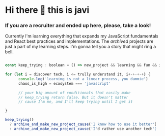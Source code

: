 # Hi there 👋 this is javi
### If you are a recruiter and ended up here, please, take a look!

Currently I'm learning everything that expands my JavaScript fundamentals and React best practices and implementations.
The _archived_ projects are just a part of my learning steps. I'm gonna tell you a story that might ring a bell. 
```js

const keep_trying : boolean = () => new_project && learning && fun && interesting    // true
 
for (let i = discover tech, i <= trully understand it, i+-+-+-+) {
      console.log('learning is not a linear process, you dummie')
      chaos_is_high = ecosystem === 'javascript' 
      
      // your big amount of conditionals that easily make
      // keep_trying return false. But it doesn't matter
      // cause I'm me, and I'll keep trying until I get it

}

keep_trying() 
  ? archive_and_make_new_project_cause('I know how to use it better') 
  : archive_and_make_new_project_cause('I'd rather use another tech')


```
